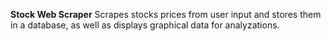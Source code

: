**Stock Web Scraper**
Scrapes stocks prices from user input and stores them in a database, as well as displays graphical data for analyzations.
